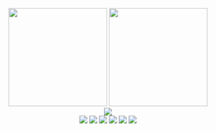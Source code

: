 <div align="center">
<img src="https://github-readme-stats.vercel.app/api?username=turulomio&show_icons=true" height="200"/> <img src="http://github-profile-summary-cards.vercel.app/api/cards/most-commit-language?username=turulomio" height="200" />
</div>

<div align="center">
  <a href="https://github.com/ryo-ma/github-profile-trophy">
    <img src="https://github-profile-trophy.vercel.app/?username=turulomio&column=8&row=1"/>
  </a>
</div>
<div align="center">
  <img src="https://img.shields.io/badge/Gentoo-54487A?style=for-the-badge&logo=gentoo&logoColor=white"/>
  <img src="https://img.shields.io/badge/Python-3776AB?style=for-the-badge&logo=python&logoColor=white"/>
  <img src="https://img.shields.io/badge/Vue.js-35495E?style=for-the-badge&logo=vue.js&logoColor=white"/>
  <img src="https://img.shields.io/badge/PostgreSQL-316192?style=for-the-badge&logo=postgresql&logoColor=white"/>
  <img src="https://img.shields.io/badge/Django-092E20?style=for-the-badge&logo=django&logoColor=white" />
  <img src="https://img.shields.io/badge/LibreOffice-18A303?style=for-the-badge&logo=LibreOffice&logoColor=white" />
</div>
